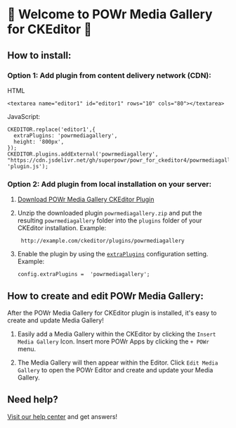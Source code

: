 # 🎉 Welcome to POWr Media Gallery for CKEditor 🎉

## How to install:

### Option 1: Add plugin from content delivery network (CDN):
HTML

    <textarea name="editor1" id="editor1" rows="10" cols="80"></textarea>

JavaScript:

    CKEDITOR.replace('editor1',{
      extraPlugins: 'powrmediagallery',
      height: '800px',
    });
    CKEDITOR.plugins.addExternal('powrmediagallery', "https://cdn.jsdelivr.net/gh/superpowr/powr_for_ckeditor4/powrmediagallery/", 'plugin.js');

### Option 2: Add plugin from local installation on your server:
1.  [Download POWr Media Gallery CKEditor Plugin](https://cdn.jsdelivr.net/gh/superpowr/powr_for_ckeditor4/powrmediagallery/powrmediagallery.zip)
2. Unzip the downloaded plugin  `powrmediagallery.zip`  and put the resulting `powrmediagallery` folder into the  `plugins`  folder of your CKEditor installation. Example:

	    http://example.com/ckeditor/plugins/powrmediagallery

3.  Enable the plugin by using the  [`extraPlugins`](https://ckeditor.com/docs/ckeditor4/latest/api/CKEDITOR_config.html#cfg-extraPlugins)  configuration setting. Example:

	    config.extraPlugins =  'powrmediagallery';



## How to create and edit POWr Media Gallery:

After the POWr Media Gallery for CKEditor plugin is installed, it's easy to create and update Media Gallery!

1. Easily add a Media Gallery within the CKEditor by clicking the `Insert Media Gallery` Icon. Insert more POWr Apps by clicking the `+ POWr` menu.

2. The Media Gallery will then appear within the Editor. Click `Edit Media Gallery` to open the POWr Editor and create and update your Media Gallery.

## Need help?
[Visit our help center](https://www.powr.io/knowledge-base) and get answers!
